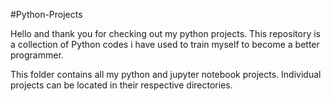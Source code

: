 #Python-Projects

Hello and thank you for checking out my python projects.
This repository is a collection of Python codes i have used to train myself to become a better programmer.

This folder contains all my python and jupyter notebook projects. Individual projects can be located in their respective directories.
